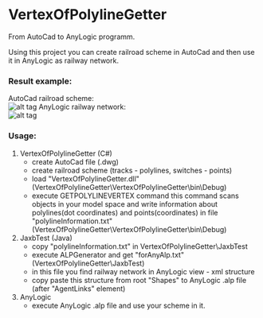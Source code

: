 # VertexOfPolylineGetter
From AutoCad to AnyLogic programm.

Using this project you can create railroad scheme in AutoCad
and then use it in AnyLogic as railway network.

### Result example: 
AutoCad railroad scheme: <br />
![alt tag](https://cloud.githubusercontent.com/assets/20573448/23059831/24b02a1c-f50c-11e6-9a9e-e2ad6c48f0bd.jpg)
AnyLogic railway network: <br />
![alt tag](https://cloud.githubusercontent.com/assets/20573448/23059725/b929afde-f50b-11e6-8ce3-103956f4ec3e.jpg)

### Usage: <br />
1. VertexOfPolylineGetter (C#)
	- create AutoCad file (.dwg)
	- create railroad scheme (tracks - polylines, switches - points)
	- load "VertexOfPolylineGetter.dll" (VertexOfPolylineGetter\VertexOfPolylineGetter\bin\Debug)
	- execute GETPOLYLINEVERTEX command
		this command scans objects in your model space 
		and write information about polylines(dot coordinates) and points(coordinates)
		in file "polylineInformation.txt" (VertexOfPolylineGetter\VertexOfPolylineGetter\bin\Debug)
2. JaxbTest (Java)
	- copy "polylineInformation.txt" in VertexOfPolylineGetter\JaxbTest
	- execute ALPGenerator and get "forAnyAlp.txt" (VertexOfPolylineGetter\JaxbTest)
	- in this file you find railway network in AnyLogic view - xml structure
	- copy paste this structure from root "Shapes" to AnyLogic .alp file (after "AgentLinks" element)
3. AnyLogic
	- execute AnyLogic .alp file and use your scheme in it.	
